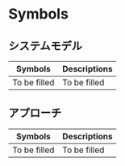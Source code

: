 # Symbols

## システムモデル

<!-- アプローチセクション以前に登場するシンボルを全て以下の表にまとめる -->

|   Symbols    | Descriptions |
| :----------: | :----------- |
| To be filled | To be filled |


## アプローチ

<!-- アプローチセクションに登場するシンボルを全て以下の表にまとめる -->

|   Symbols    | Descriptions |
| :----------: | :----------- |
| To be filled | To be filled |